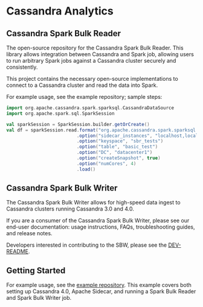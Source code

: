 # Cassandra Analytics 

## Cassandra Spark Bulk Reader

The open-source repository for the Cassandra Spark Bulk Reader. This library allows integration between Cassandra and Spark job, allowing users to run arbitrary Spark jobs against a Cassandra cluster securely and consistently. 

This project contains the necessary open-source implementations to connect to a Cassandra cluster and read the data into Spark.

For example usage, see the example repository; sample steps:

```scala
import org.apache.cassandra.spark.sparksql.CassandraDataSource
import org.apache.spark.sql.SparkSession

val sparkSession = SparkSession.builder.getOrCreate()
val df = sparkSession.read.format("org.apache.cassandra.spark.sparksql.CassandraDataSource")
                          .option("sidecar_instances", "localhost,localhost2,localhost3")
                          .option("keyspace", "sbr_tests")
                          .option("table", "basic_test")
                          .option("DC", "datacenter1")
                          .option("createSnapshot", true)
                          .option("numCores", 4)
                          .load()
```
   
## Cassandra Spark Bulk Writer

The Cassandra Spark Bulk Writer allows for high-speed data ingest to Cassandra clusters running Cassandra 3.0 and 4.0.

If you are a consumer of the Cassandra Spark Bulk Writer, please see our end-user documentation: usage instructions, FAQs, troubleshooting guides, and release notes.

Developers interested in contributing to the SBW, please see the [DEV-README](DEV-README.md).

## Getting Started

For example usage, see the [example repository](cassandra-analytics-core-example/README.md). This example covers both
setting up Cassandra 4.0, Apache Sidecar, and running a Spark Bulk Reader and Spark Bulk Writer job.
